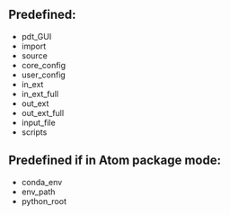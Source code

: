 Predefined:
-----------

* pdt_GUI
* import
* source
* core_config
* user_config
* in_ext
* in_ext_full
* out_ext
* out_ext_full
* input_file
* scripts

Predefined if in Atom package mode:
-----------------------------------

* conda_env
* env_path
* python_root
